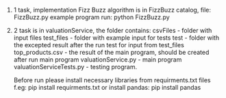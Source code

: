 1. 1 task, implementation Fizz Buzz algorithm is in FizzBuzz catalog, file: FizzBuzz.py
    example program run: python FizzBuzz.py

2. 2 task is in valuationService, the folder contains:
    csvFiles - folder with input files
    test_files - folder with example input for tests
    test - folder with the excepted result after the run test for input from test_files
    top_products.csv - the result of the main program, should be created after run main program
    valuationService.py - main program
    valuationServiceTests.py - testing program.

    Before run please install necessary libraries from requirments.txt files 
    f.eg: pip install requirments.txt 
    or install pandas: pip install pandas 
